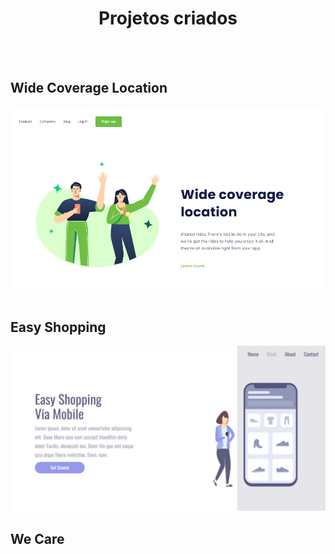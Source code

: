 <h1 align=center>Projetos criados</h1>
<br><br>
<h2>Wide Coverage Location</h2>
<img src="https://github.com/CleristonMeloKeke/curso-devclub/blob/main/desafio-wide-coverage-location/img/wide-print.png?raw=true" />
<br><br>
<h2>Easy Shopping</h2>
<img src="https://github.com/CleristonMeloKeke/curso-devclub/blob/main/projeto-easy-shopping/img/easy-print.png?raw=true" />
<h2>We Care</h2>
